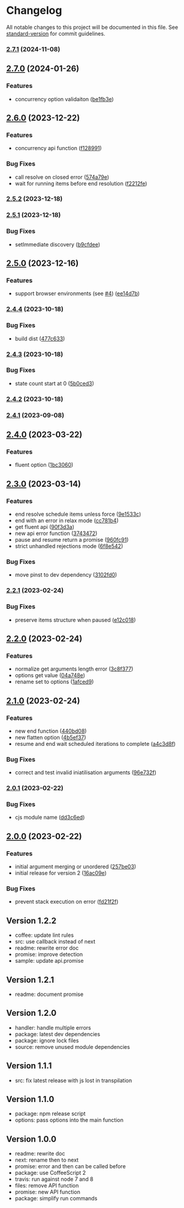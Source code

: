 # Changelog

All notable changes to this project will be documented in this file. See [standard-version](https://github.com/conventional-changelog/standard-version) for commit guidelines.

### [2.7.1](https://github.com/adaltas/node-each/compare/v2.7.0...v2.7.1) (2024-11-08)

## [2.7.0](https://github.com/adaltas/node-each/compare/v2.6.0...v2.7.0) (2024-01-26)

### Features

- concurrency option validaiton ([be1fb3e](https://github.com/adaltas/node-each/commit/be1fb3ebab0c8492554ad60f3d65407826f107c6))

## [2.6.0](https://github.com/adaltas/node-each/compare/v2.5.2...v2.6.0) (2023-12-22)

### Features

- concurrency api function ([f128991](https://github.com/adaltas/node-each/commit/f128991d65ff179fe4eafdaf61a394d8a05295e5))

### Bug Fixes

- call resolve on closed error ([574a79e](https://github.com/adaltas/node-each/commit/574a79e523a22cd4aa37d22e7eaf6d8bf81da143))
- wait for running items before end resolution ([f2212fe](https://github.com/adaltas/node-each/commit/f2212fe6c0428dbcf8e29d014458638414c6ceb2))

### [2.5.2](https://github.com/adaltas/node-each/compare/v2.5.1...v2.5.2) (2023-12-18)

### [2.5.1](https://github.com/adaltas/node-each/compare/v2.5.0...v2.5.1) (2023-12-18)

### Bug Fixes

- setImmediate discovery ([b9cfdee](https://github.com/adaltas/node-each/commit/b9cfdee924f01413cd559d5d3afc419cf99ba0fa))

## [2.5.0](https://github.com/adaltas/node-each/compare/v2.4.4...v2.5.0) (2023-12-16)

### Features

- support browser environments (see [#4](https://github.com/adaltas/node-each/issues/4)) ([ee14d7b](https://github.com/adaltas/node-each/commit/ee14d7b3f35b1b273d2eab26c7838ef4ac51e1af))

### [2.4.4](https://github.com/adaltas/node-each/compare/v2.4.3...v2.4.4) (2023-10-18)

### Bug Fixes

- build dist ([477c633](https://github.com/adaltas/node-each/commit/477c633e69d4c0e3d9f0e21677747a144ada6b02))

### [2.4.3](https://github.com/adaltas/node-each/compare/v2.4.2...v2.4.3) (2023-10-18)

### Bug Fixes

- state count start at 0 ([5b0ced3](https://github.com/adaltas/node-each/commit/5b0ced380b2640ca65ac25a2ff9029c58edb17fa))

### [2.4.2](https://github.com/adaltas/node-each/compare/v2.4.1...v2.4.2) (2023-10-18)

### [2.4.1](https://github.com/adaltas/node-each/compare/v2.4.0...v2.4.1) (2023-09-08)

## [2.4.0](https://github.com/adaltas/node-each/compare/v2.3.0...v2.4.0) (2023-03-22)

### Features

- fluent option ([1bc3060](https://github.com/adaltas/node-each/commit/1bc3060e4eba111c3d0b508d4403c4c29e1c5ee0))

## [2.3.0](https://github.com/adaltas/node-each/compare/v2.2.1...v2.3.0) (2023-03-14)

### Features

- end resolve schedule items unless force ([9e1533c](https://github.com/adaltas/node-each/commit/9e1533cc745e43a536662dfecde2ef77ab9f8501))
- end with an error in relax mode ([cc781b4](https://github.com/adaltas/node-each/commit/cc781b411d18be26972254230ff95f12e3b0de6c))
- get fluent api ([90f3d3a](https://github.com/adaltas/node-each/commit/90f3d3a3144d00cdd4a532eaf26736d381353653))
- new api error function ([3743472](https://github.com/adaltas/node-each/commit/37434727699a4fa46c689463c6554d2514039388))
- pause and resume return a promise ([960fc91](https://github.com/adaltas/node-each/commit/960fc91a17a17c256bac9c0dac3d0111f8f1ac02))
- strict unhandled rejections mode ([6f8e542](https://github.com/adaltas/node-each/commit/6f8e5422efd6703096a85b19c1d09cba559d1b62))

### Bug Fixes

- move pinst to dev dependency ([3102fd0](https://github.com/adaltas/node-each/commit/3102fd014ffd0bc110189b25e6c4e074ea1bc611))

### [2.2.1](https://github.com/adaltas/node-each/compare/v2.2.0...v2.2.1) (2023-02-24)

### Bug Fixes

- preserve items structure when paused ([e12c018](https://github.com/adaltas/node-each/commit/e12c018b62ecef6ff001e28731d54ccb06f7ef31))

## [2.2.0](https://github.com/adaltas/node-each/compare/v2.1.0...v2.2.0) (2023-02-24)

### Features

- normalize get arguments length error ([3c8f377](https://github.com/adaltas/node-each/commit/3c8f37718793d8e47428b5e5308368614d9714ab))
- options get value ([04a748e](https://github.com/adaltas/node-each/commit/04a748e7bdd55f5b5f704a8a0a7d57a840a2af8b))
- rename set to options ([1afced9](https://github.com/adaltas/node-each/commit/1afced9821b2c354aad518e31b64bd5bea080ef7))

## [2.1.0](https://github.com/adaltas/node-each/compare/v2.0.1...v2.1.0) (2023-02-24)

### Features

- new end function ([440bd08](https://github.com/adaltas/node-each/commit/440bd0800f59b10c2a80cbfc88080955d3074862))
- new flatten option ([4b5ef37](https://github.com/adaltas/node-each/commit/4b5ef37bed9eebe29d639022f89784f246880ddf))
- resume and end wait scheduled iterations to complete ([a4c3d8f](https://github.com/adaltas/node-each/commit/a4c3d8f1a1350544bf0edfdf181f710f99e6926a))

### Bug Fixes

- correct and test invalid iniatilisation arguments ([96e732f](https://github.com/adaltas/node-each/commit/96e732ff007c74956184c39543ebf98fbb55de63))

### [2.0.1](https://github.com/adaltas/node-each/compare/v2.0.0...v2.0.1) (2023-02-22)

### Bug Fixes

- cjs module name ([dd3c6ed](https://github.com/adaltas/node-each/commit/dd3c6ed4abbba2ec908c75334b2867df88e0e870))

## [2.0.0](https://github.com/adaltas/node-each/compare/v1.2.2...v2.0.0) (2023-02-22)

### Features

- initial argument merging or unordered ([257be03](https://github.com/adaltas/node-each/commit/257be0304539b3178cb6f011994628f18c97bfa2))
- initial release for version 2 ([16ac09e](https://github.com/adaltas/node-each/commit/16ac09e053cfab42f5d2f2dd79f6ea5bfe628f89))

### Bug Fixes

- prevent stack execution on error ([fd21f2f](https://github.com/adaltas/node-each/commit/fd21f2f919e595d2e87956c1662ecd280d0ac0a9))

## Version 1.2.2

- coffee: update lint rules
- src: use callback instead of next
- readme: rewrite error doc
- promise: improve detection
- sample: update api.promise

## Version 1.2.1

- readme: document promise

## Version 1.2.0

- handler: handle multiple errors
- package: latest dev dependencies
- package: ignore lock files
- source: remove unused module dependencies

## Version 1.1.1

- src: fix latest release with js lost in transpilation

## Version 1.1.0

- package: npm release script
- options: pass options into the main function

## Version 1.0.0

- readme: rewrite doc
- next: rename then to next
- promise: error and then can be called before
- package: use CoffeeScript 2
- travis: run against node 7 and 8
- files: remove API function
- promise: new API function
- package: simplify run commands
